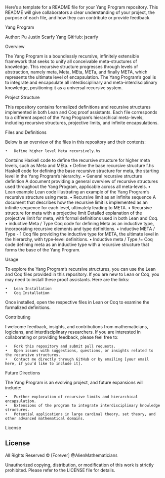 Here’s a template for a README file for your Yang Program repository. This README will give collaborators a clear understanding of your project, the purpose of each file, and how they can contribute or provide feedback.

Yang Program

Author: Pu Justin Scarfy Yang
GitHub: jscarfy

Overview

The Yang Program is a boundlessly recursive, infinitely extensible framework that seeks to unify all conceivable meta-structures of knowledge. This recursive structure progresses through levels of abstraction, namely meta, Meta, MEta, METa, and finally META, which represents the ultimate level of encapsulation. The Yang Program’s goal is to integrate and encapsulate all interdisciplinary and meta-interdisciplinary knowledge, positioning it as a universal recursive system.

Project Structure

This repository contains formalized definitions and recursive structures implemented in both Lean and Coq proof assistants. Each file corresponds to a different aspect of the Yang Program’s hierarchical meta-levels, including recursive structures, projective limits, and infinite encapsulations.

Files and Definitions

Below is an overview of the files in this repository and their contents:

	•	Define higher level Meta recursively.hs
Contains Haskell code to define the recursive structure for higher meta levels, such as Meta and MEta.
	•	Define the base recursive structure f.hs
Haskell code for defining the base recursive structure for meta, the starting level in the Yang Program’s hierarchy.
	•	General recursive structure definition
A document providing a general overview of recursive structures used throughout the Yang Program, applicable across all meta-levels.
	•	Lean example
Lean code illustrating an example of the Yang Program’s recursive structure using meta.
	•	Recursive limit as an infinite sequence
A document that describes how the recursive limit is implemented as an infinite sequence for each level, ultimately leading to META.
	•	Recursive structure for meta with a projective limit
Detailed explanation of the projective limit for meta, with formal definitions used in both Lean and Coq.
	•	inductive Meta / Type
Coq code for defining Meta as an inductive type, incorporating recursive elements and type definitions.
	•	inductive META / Type - 1
Coq file providing the inductive type for META, the ultimate level in the hierarchy, with type-level definitions.
	•	Inductive meta / Type /=
Coq code defining meta as an inductive type with a recursive structure that forms the base of the Yang Program.

Usage

To explore the Yang Program’s recursive structures, you can use the Lean and Coq files provided in this repository. If you are new to Lean or Coq, you may need to install these proof assistants. Here are the links:

	•	Lean Installation
	•	Coq Installation

Once installed, open the respective files in Lean or Coq to examine the formalized definitions.

Contributing

I welcome feedback, insights, and contributions from mathematicians, logicians, and interdisciplinary researchers. If you are interested in collaborating or providing feedback, please feel free to:

	•	Fork this repository and submit pull requests.
	•	Open issues with suggestions, questions, or insights related to the recursive structures.
	•	Contact me directly through GitHub or by emailing [your email here, if you’d like to include it].

Future Directions

The Yang Program is an evolving project, and future expansions will include:

	•	Further exploration of recursive limits and hierarchical encapsulation.
	•	Extensions of the program to integrate interdisciplinary knowledge structures.
	•	Potential applications in large cardinal theory, set theory, and other advanced mathematical domains.

License

## License

All Rights Reserved © [Forever] @AlienMathematicians

Unauthorized copying, distribution, or modification of this work is strictly prohibited. Please refer to the LICENSE file for details.
